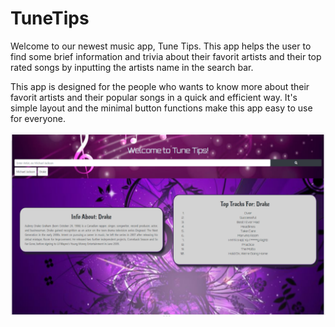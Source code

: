 # TuneTips
Welcome to our newest music app, Tune Tips. This app helps the user to find some brief information and trivia about their favorit artists and their top rated songs by inputting the artists name in the search bar.

This app is designed for the people who wants to know more about their favorit artists and their popular songs in a quick and efficient way. It's simple layout and the minimal button functions make this app easy to use for everyone.

![The search result of the artists](img/screenshot.png.PNG) 
